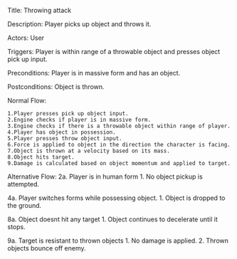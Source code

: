 Title: Throwing attack

Description: Player picks up object and throws it.

Actors: User

Triggers: Player is within range of a throwable object and presses object pick up input.

Preconditions: Player is in massive form and has an object.

Postconditions: Object is thrown.

Normal Flow:

    1.Player presses pick up object input.
    2.Engine checks if player is in massive form.
    3.Engine checks if there is a throwable object within range of player.
    4.Player has object in possession.
    5.Player presses throw object input.
    6.Force is applied to object in the direction the character is facing.
    7.Object is thrown at a velocity based on its mass.
    8.Object hits target.
    9.Damage is calculated based on object momentum and applied to target.

Alternative Flow: 
2a. Player is in human form 
	1. No object pickup is attempted.

4a. Player switches forms while possessing object. 
	1. Object is dropped to the ground.

8a. Object doesnt hit any target 
	1. Object continues to decelerate until it stops.

9a. Target is resistant to thrown objects 
	1. No damage is applied. 
	2. Thrown objects bounce off enemy.
